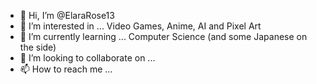 - 👋 Hi, I’m @ElaraRose13
- 👀 I’m interested in ... Video Games, Anime, AI and Pixel Art
- 🌱 I’m currently learning ... Computer Science (and some Japanese on the side)
- 💞️ I’m looking to collaborate on ...
- 📫 How to reach me ...

<!---
ElaraRose13/ElaraRose13 is a ✨ special ✨ repository because its `README.md` (this file) appears on your GitHub profile.
You can click the Preview link to take a look at your changes.
--->
